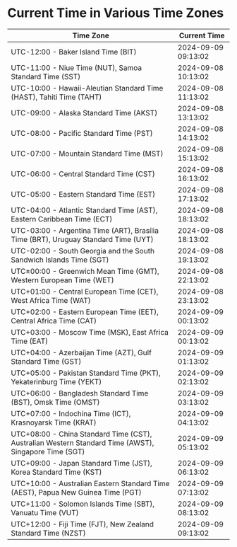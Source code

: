 # Current Time in Various Time Zones

| Time Zone | Current Time |
|-----------|--------------|
| UTC-12:00 - Baker Island Time (BIT) | 2024-09-09 09:13:02 |
| UTC-11:00 - Niue Time (NUT), Samoa Standard Time (SST) | 2024-09-08 10:13:02 |
| UTC-10:00 - Hawaii-Aleutian Standard Time (HAST), Tahiti Time (TAHT) | 2024-09-08 11:13:02 |
| UTC-09:00 - Alaska Standard Time (AKST) | 2024-09-08 13:13:02 |
| UTC-08:00 - Pacific Standard Time (PST) | 2024-09-08 14:13:02 |
| UTC-07:00 - Mountain Standard Time (MST) | 2024-09-08 15:13:02 |
| UTC-06:00 - Central Standard Time (CST) | 2024-09-08 16:13:02 |
| UTC-05:00 - Eastern Standard Time (EST) | 2024-09-08 17:13:02 |
| UTC-04:00 - Atlantic Standard Time (AST), Eastern Caribbean Time (ECT) | 2024-09-08 18:13:02 |
| UTC-03:00 - Argentina Time (ART), Brasília Time (BRT), Uruguay Standard Time (UYT) | 2024-09-08 18:13:02 |
| UTC-02:00 - South Georgia and the South Sandwich Islands Time (SGT) | 2024-09-08 19:13:02 |
| UTC±00:00 - Greenwich Mean Time (GMT), Western European Time (WET) | 2024-09-08 22:13:02 |
| UTC+01:00 - Central European Time (CET), West Africa Time (WAT) | 2024-09-08 23:13:02 |
| UTC+02:00 - Eastern European Time (EET), Central Africa Time (CAT) | 2024-09-09 00:13:02 |
| UTC+03:00 - Moscow Time (MSK), East Africa Time (EAT) | 2024-09-09 00:13:02 |
| UTC+04:00 - Azerbaijan Time (AZT), Gulf Standard Time (GST) | 2024-09-09 01:13:02 |
| UTC+05:00 - Pakistan Standard Time (PKT), Yekaterinburg Time (YEKT) | 2024-09-09 02:13:02 |
| UTC+06:00 - Bangladesh Standard Time (BST), Omsk Time (OMST) | 2024-09-09 03:13:02 |
| UTC+07:00 - Indochina Time (ICT), Krasnoyarsk Time (KRAT) | 2024-09-09 04:13:02 |
| UTC+08:00 - China Standard Time (CST), Australian Western Standard Time (AWST), Singapore Time (SGT) | 2024-09-09 05:13:02 |
| UTC+09:00 - Japan Standard Time (JST), Korea Standard Time (KST) | 2024-09-09 06:13:02 |
| UTC+10:00 - Australian Eastern Standard Time (AEST), Papua New Guinea Time (PGT) | 2024-09-09 07:13:02 |
| UTC+11:00 - Solomon Islands Time (SBT), Vanuatu Time (VUT) | 2024-09-09 08:13:02 |
| UTC+12:00 - Fiji Time (FJT), New Zealand Standard Time (NZST) | 2024-09-09 09:13:02 |
